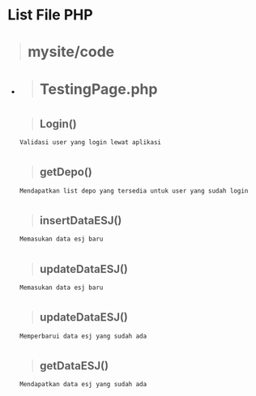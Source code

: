 # List File PHP

> # mysite/code
 -  > # TestingPage.php
    #
    > ## Login()
        Validasi user yang login lewat aplikasi
    #
    > ## getDepo()
        Mendapatkan list depo yang tersedia untuk user yang sudah login
    #
    > ## insertDataESJ()
        Memasukan data esj baru
    #
    > ## updateDataESJ()
        Memasukan data esj baru
    #
    > ## updateDataESJ()
        Memperbarui data esj yang sudah ada
    #
    > ## getDataESJ()
        Mendapatkan data esj yang sudah ada